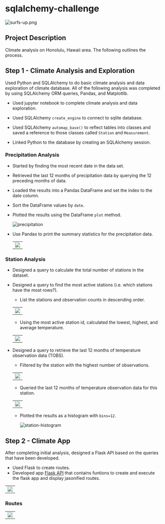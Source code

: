 # sqlalchemy-challenge
![surfs-up.png](Images/vaca1.jpg)
## Project Description 
Climate analysis on Honolulu, Hawaii area. The following outlines the process.

## Step 1 - Climate Analysis and Exploration

Used Python and SQLAlchemy to do basic climate analysis and data exploration of climate database. All of the following analysis was completed by using SQLAlchemy ORM queries, Pandas, and Matplotlib.

* Used jupyter notebook to complete climate analysis and data exploration.

* Used SQLAlchemy `create_engine` to connect to sqlite database.

* Used SQLAlchemy `automap_base()` to reflect tables into classes and saved a reference to those classes called `Station` and `Measurement`.

* Linked Python to the database by creating an SQLAlchemy session.

### Precipitation Analysis

* Started by finding the most recent date in the data set.

* Retrieved the last 12 months of precipitation data by querying the 12 preceding months of data.

* Loaded the results into a Pandas DataFrame and set the index to the date column.

* Sort the DataFrame values by `date`.

* Plotted the results using the DataFrame `plot` method.

  ![precipitation](Plot_Images/daily_precp.jpeg)

* Use Pandas to print the summary statistics for the precipitation data.
  <table width="50%"><tr><td><img src="Images/precp_summ_stat.jpg"></td></tr></table>

### Station Analysis

* Designed a query to calculate the total number of stations in the dataset.

* Designed a query to find the most active stations (i.e. which stations have the most rows?).

  * List the stations and observation counts in descending order.
  <table width="50%"><tr><td><img src="Images/station_obs_cnt.jpg"></td></tr></table>

  * Using the most active station id, calculated the lowest, highest, and average temperature.
  <table width="50%"><tr><td><img src="Images/active_station_det.jpg"></td></tr></table>
  

* Designed a query to retrieve the last 12 months of temperature observation data (TOBS).

  * Filtered by the station with the highest number of observations.
  <table width="50%"><tr><td><img src="Images/active_station_id.jpg"></td></tr></table>

  * Queried the last 12 months of temperature observation data for this station.
  <table width="30%"><tr><td><img src="Images/active_station_temps.jpg"></td></tr></table>
  

  * Plotted the results as a histogram with `bins=12`.

    ![station-histogram](Plot_Images/tobs_hist.jpeg)

## Step 2 - Climate App

After completing initial analysis, designed a Flask API based on the queries that have been developed.

* Used Flask to create routes.
* Developed app  [Flask API](app.py) that contains funtions to create and execute the flask app and display jasonified routes. 
<table width="80%"><tr><td><img src="Images/flask_cmd.jpg"></td></tr></table>

### Routes

<table width="50%"><tr><td><img src="Images/flask_routes.jpg"></td></tr></table>



